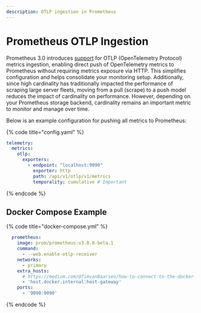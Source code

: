 ```yaml
---
description: OTLP ingestion in Prometheus
---
```


# Prometheus OTLP Ingestion

Prometheus 3.0 introduces [support](https://www.prometheus.io/docs/guides/opentelemetry/) for OTLP (OpenTelemetry Protocol) metrics ingestion, enabling direct push of OpenTelemetry metrics to Prometheus without requiring metrics exposure via HTTP. This simplifies configuration and helps consolidate your monitoring setup. Additionally, since high cardinality has traditionally impacted the performance of scraping large server fleets, moving from a pull (scrape) to a push model reduces the impact of cardinality on performance. However, depending on your Prometheus storage backend, cardinality remains an important metric to monitor and manage over time.

Below is an example configuration for pushing all metrics to Prometheus:

{% code title="config.yaml" %}
```yaml
telemetry:
  metrics:
    otlp:
      exporters:
        - endpoint: "localhost:9090"
          exporter: http
          path: /api/v1/otlp/v1/metrics
          temporality: cumulative # Important
```
{% endcode %}

## Docker Compose Example

{% code title="docker-compose.yml" %}
```yaml
  prometheus:
    image: prom/prometheus:v3.0.0-beta.1
    command:
      - --web.enable-otlp-receiver
    networks:
      - primary
    extra_hosts:
      # https://medium.com/@TimvanBaarsen/how-to-connect-to-the-docker-host-from-inside-a-docker-container-112b4c71bc66
      - 'host.docker.internal:host-gateway'
    ports:
      - '9090:9090'
```
{% endcode %}
